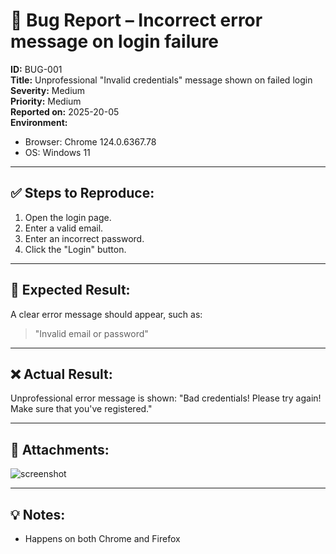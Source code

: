 # 🐞 Bug Report – Incorrect error message on login failure

**ID:** BUG-001  
**Title:** Unprofessional "Invalid credentials" message shown on failed login  
**Severity:** Medium  
**Priority:** Medium  
**Reported on:** 2025-20-05  
**Environment:**  
- Browser: Chrome 124.0.6367.78
- OS: Windows 11  

---

## ✅ Steps to Reproduce:
1. Open the login page.
2. Enter a valid email.
3. Enter an incorrect password.
4. Click the "Login" button.

---

## 🧪 Expected Result:
A clear error message should appear, such as:

> "Invalid email or password"

---

## ❌ Actual Result:
Unprofessional error message is shown: "Bad credentials! Please try again! Make sure that you've registered."

---

## 📎 Attachments:
![screenshot](../assets/bug-login-invalid-error.png)

---

## 💡 Notes:
- Happens on both Chrome and Firefox
